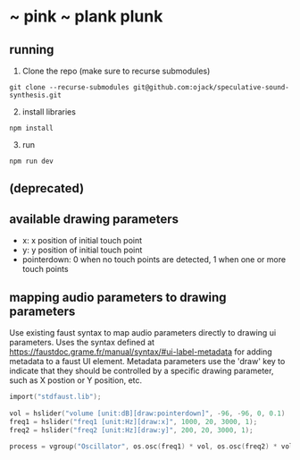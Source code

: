 # ~ pink ~ plank plunk

## running
1. Clone the repo (make sure to recurse submodules)
```shell
git clone --recurse-submodules git@github.com:ojack/speculative-sound-synthesis.git
```

2. install libraries
```shell
npm install
```

3. run 
```shell
npm run dev
```

## (deprecated)

## available drawing parameters
- x: x position of initial touch point
- y: y position of initial touch point
- pointerdown: 0 when no touch points are detected, 1 when one or more touch points

## mapping audio parameters to drawing parameters
Use existing faust syntax to map audio parameters directly to drawing ui parameters. Uses the syntax defined at https://faustdoc.grame.fr/manual/syntax/#ui-label-metadata for adding metadata to a faust UI element. Metadata parameters use the 'draw' key to indicate that they should be controlled by a specific drawing parameter, such as X postion or Y position, etc. 

```C
import("stdfaust.lib");
  
vol = hslider("volume [unit:dB][draw:pointerdown]", -96, -96, 0, 0.1) : ba.db2linear : si.smoo;
freq1 = hslider("freq1 [unit:Hz][draw:x]", 1000, 20, 3000, 1);
freq2 = hslider("freq2 [unit:Hz][draw:y]", 200, 20, 3000, 1);
  
process = vgroup("Oscillator", os.osc(freq1) * vol, os.osc(freq2) * vol);
```
